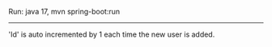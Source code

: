 Run:
java 17, 
mvn spring-boot:run

***
'Id' is auto incremented by 1 each time the new user is added. 
